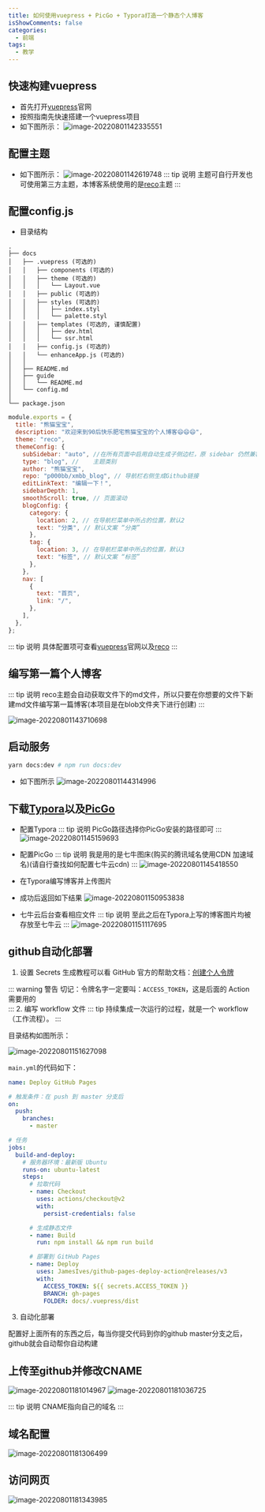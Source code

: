 ```yaml
---
title: 如何使用vuepress + PicGo + Typora打造一个静态个人博客
isShowComments: false
categories: 
  - 前端
tags: 
  - 教学
---
```


## 快速构建vuepress
- 首先打开[vuepress](https://www.vuepress.cn/ "vuepress")官网
- 按照指南先快速搭建一个vuepress项目
- 如下图所示：
![image-20220801142335551](http://img.p000bb.work/image-20220801142335551.png)

## 配置主题
- 如下图所示：
![image-20220801142619748](http://img.p000bb.work/image-20220801142619748.png)
::: tip 说明
主题可自行开发也可使用第三方主题，本博客系统使用的是[reco](https://vuepress-theme-reco.recoluan.com/ "reco")主题
:::

## 配置config.js
- 目录结构
```
.
├── docs
│   ├── .vuepress (可选的)
│   │   ├── components (可选的)
│   │   ├── theme (可选的)
│   │   │   └── Layout.vue
│   │   ├── public (可选的)
│   │   ├── styles (可选的)
│   │   │   ├── index.styl
│   │   │   └── palette.styl
│   │   ├── templates (可选的, 谨慎配置)
│   │   │   ├── dev.html
│   │   │   └── ssr.html
│   │   ├── config.js (可选的)
│   │   └── enhanceApp.js (可选的)
│   │ 
│   ├── README.md
│   ├── guide
│   │   └── README.md
│   └── config.md
│ 
└── package.json
```
```js
module.exports = {
  title: "熊猫宝宝",
  description: "欢迎来到90后快乐肥宅熊猫宝宝的个人博客😄😄😄",
  theme: "reco",
  themeConfig: {
    subSidebar: "auto", //在所有页面中启用自动生成子侧边栏，原 sidebar 仍然兼容
    type: "blog", //	主题类别
    author: "熊猫宝宝",
    repo: "p000bb/xmbb_blog", // 导航栏右侧生成Github链接
    editLinkText: "编辑一下！",
    sidebarDepth: 1,
	smoothScroll: true, // 页面滚动
    blogConfig: {
      category: {
        location: 2, // 在导航栏菜单中所占的位置，默认2
        text: "分类", // 默认文案 “分类”
      },
      tag: {
        location: 3, // 在导航栏菜单中所占的位置，默认3
        text: "标签", // 默认文案 “标签”
      },
    },
    nav: [
      {
        text: "首页",
        link: "/",
      },
    ],
  },
};
```
::: tip 说明
具体配置项可查看[vuepress](https://www.vuepress.cn/config/ "vuepress")官网以及[reco](https://vuepress-theme-reco.recoluan.com/views/1.x/blog.html "reco")
:::

## 编写第一篇个人博客

::: tip 说明
reco主题会自动获取文件下的md文件，所以只要在你想要的文件下新建md文件编写第一篇博客(本项目是在blob文件夹下进行创建)
:::

![image-20220801143710698](http://img.p000bb.work/image-20220801143710698.png)

## 启动服务

```sh
yarn docs:dev # npm run docs:dev
```

- 如下图所示
![image-20220801144314996](http://img.p000bb.work/image-20220801144314996.png)

## 下载[Typora](https://typoraio.cn/ "Typora")以及[PicGo](https://github.com/Molunerfinn/PicGo/releases/tag/v2.3.0 "PicGo")

- 配置Typora
::: tip 说明
PicGo路径选择你PicGo安装的路径即可
:::
![image-20220801145159693](http://img.p000bb.work/image-20220801145159693.png)

- 配置PicGo
::: tip 说明
我是用的是七牛图床(购买的腾讯域名使用CDN 加速域名)(请自行查找如何配置七牛云cdn)
:::
![image-20220801145418550](http://img.p000bb.work/image-20220801145418550.png)

- 在Typora编写博客并上传图片
- 成功后返回如下结果
![image-20220801150953838](http://img.p000bb.work/image-20220801150953838.png)
- 七牛云后台查看相应文件
::: tip 说明
至此之后在Typora上写的博客图片均被存放至七牛云
:::
  ![image-20220801151117695](http://img.p000bb.work/image-20220801151117695.png)

## github自动化部署

1. 设置 Secrets
生成教程可以看 GitHub 官方的帮助文档：[创建个人令牌](https://docs.github.com/cn/free-pro-team@latest/github/authenticating-to-github/creating-a-personal-access-token "创建个人令牌")

::: warning 警告
切记：令牌名字一定要叫：`ACCESS_TOKEN`，这是后面的 Action 需要用的
<br>
:::
2. 编写 workflow 文件
::: tip 
持续集成一次运行的过程，就是一个 workflow（工作流程）。
:::
<p>目录结构如图所示：</p>

![image-20220801151627098](http://img.p000bb.work/image-20220801151627098.png)

`main.yml`的代码如下：
``` yml
name: Deploy GitHub Pages

# 触发条件：在 push 到 master 分支后
on:
  push:
    branches:
      - master

# 任务
jobs:
  build-and-deploy:
    # 服务器环境：最新版 Ubuntu
    runs-on: ubuntu-latest
    steps:
      # 拉取代码
      - name: Checkout
        uses: actions/checkout@v2
        with:
          persist-credentials: false

      # 生成静态文件
      - name: Build
        run: npm install && npm run build

      # 部署到 GitHub Pages
      - name: Deploy
        uses: JamesIves/github-pages-deploy-action@releases/v3
        with:
          ACCESS_TOKEN: ${{ secrets.ACCESS_TOKEN }}
          BRANCH: gh-pages
          FOLDER: docs/.vuepress/dist

```

3. 自动化部署

配置好上面所有的东西之后，每当你提交代码到你的github master分支之后，github就会自动帮你自动构建

## 上传至github并修改CNAME

![image-20220801181014967](http://img.p000bb.work/image-20220801181014967.png)
![image-20220801181036725](http://img.p000bb.work/image-20220801181036725.png)

::: tip 说明
CNAME指向自己的域名
:::

## 域名配置

![image-20220801181306499](http://img.p000bb.work/image-20220801181306499.png)

## 访问网页

![image-20220801181343985](http://img.p000bb.work/image-20220801181343985.png)











